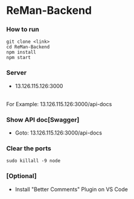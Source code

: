 # ReMan-Backend

### How to run
```
git clone <link>
cd ReMan-Backend
npm install
npm start
```

### Server
- 13.126.115.126:3000
<br>
For Example:
13.126.115.126:3000/api-docs

### Show API doc[Swagger]
- Goto: 13.126.115.126:3000/api-docs

### Clear the ports
```
sudo killall -9 node
```

### [Optional] 
- Install "Better Comments" Plugin on VS Code
